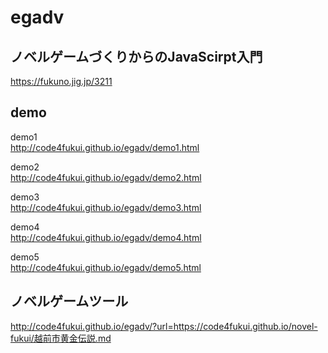 # egadv

## ノベルゲームづくりからのJavaScirpt入門
https://fukuno.jig.jp/3211  

## demo
demo1  
http://code4fukui.github.io/egadv/demo1.html  

demo2  
http://code4fukui.github.io/egadv/demo2.html  

demo3  
http://code4fukui.github.io/egadv/demo3.html  

demo4  
http://code4fukui.github.io/egadv/demo4.html  

demo5  
http://code4fukui.github.io/egadv/demo5.html  

## ノベルゲームツール
http://code4fukui.github.io/egadv/?url=https://code4fukui.github.io/novel-fukui/越前市黄金伝説.md  

